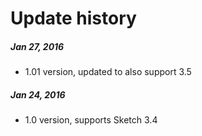 # Update history

##### Jan 27, 2016
* 1.01 version, updated to also support 3.5

##### Jan 24, 2016
* 1.0 version, supports Sketch 3.4
